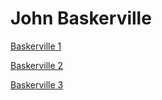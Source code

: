 # John Baskerville

[Baskerville 1](https://caitlinmagill.github.io/baskerville/baskerville1.html)

[Baskerville 2](https://caitlinmagill.github.io/baskerville/baskerville2.html)


[Baskerville 3](https://caitlinmagill.github.io/baskerville/baskerville3.html)
